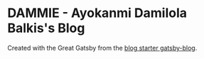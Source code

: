 # DAMMIE - Ayokanmi Damilola Balkis's Blog

Created with the Great Gatsby from the [blog starter gatsby-blog](https://github.com/gatsbyjs/gatsby-starter-blog).
